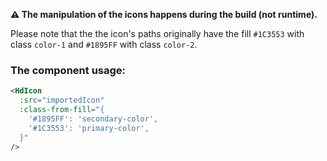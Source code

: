 **⚠️ The manipulation of the icons happens during the build (not runtime).**

Please note that the the icon's paths originally have the fill `#1C3553` with class `color-1` and `#1895FF` with class `color-2`.

### The component usage:

```html
<HdIcon
  :src="importedIcon"
  :class-from-fill="{
    '#1895FF': 'secondary-color',
    '#1C3553': 'primary-color',
  }"
/>
```